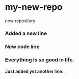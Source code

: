 # my-new-repo
new repository

### Added a new line
### New code line
### Everything is so good in life.

#### Just added yet another line.

